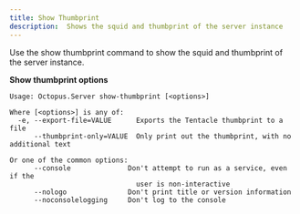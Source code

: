 ```yaml
---
title: Show Thumbprint
description:  Shows the squid and thumbprint of the server instance
---
```


Use the show thumbprint command to show the squid and thumbprint of the server instance.

**Show thumbprint options**

```text
Usage: Octopus.Server show-thumbprint [<options>]

Where [<options>] is any of:
  -e, --export-file=VALUE      Exports the Tentacle thumbprint to a file
      --thumbprint-only=VALUE  Only print out the thumbprint, with no additional text

Or one of the common options:
      --console              Don't attempt to run as a service, even if the
                               user is non-interactive
      --nologo               Don't print title or version information
      --noconsolelogging     Don't log to the console
```
